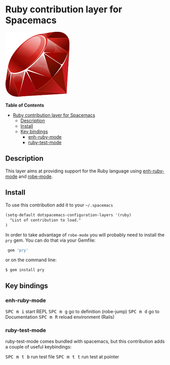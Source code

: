# Ruby contribution layer for Spacemacs

![logo](https://raw.githubusercontent.com/syl20bnr/spacemacs/master/contrib/lang/ruby/ruby.gif)

<!-- markdown-toc start - Don't edit this section. Run M-x markdown-toc/generate-toc again -->
**Table of Contents**

- [Ruby contribution layer for Spacemacs](#ruby-contribution-layer-for-spacemacs)
    - [Description](#description)
    - [Install](#install)
    - [Key bindings](#key-bindings)
        - [enh-ruby-mode](#enh-ruby-mode)
        - [ruby-test-mode](#ruby-test-mode)

<!-- markdown-toc end -->

## Description

This layer aims at providing support for the Ruby language using
[enh-ruby-mode][] and [robe-mode][].

## Install

To use this contribution add it to your `~/.spacemacs`

```elisp
(setq-default dotspacemacs-configuration-layers '(ruby)
  "List of contribution to load."
)
```

In order to take advantage of `robe-mode` you will probably need to
install the `pry` gem.
You can do that via your Gemfile:

```ruby
 gem 'pry'
```

or on the command line:

```shell
$ gem install pry
```

## Key bindings

### enh-ruby-mode

<kbd>SPC m i</kbd> start REPL
<kbd>SPC m g</kbd> go to definition (robe-jump)
<kbd>SPC m d</kbd> go to Documentation
<kbd>SPC m R</kbd> reload environment (Rails)

### ruby-test-mode

ruby-test-mode comes bundled with spacemacs, but this contribution adds
a couple of useful keybindings:

<kbd>SPC m t b</kbd> run test file
<kbd>SPC m t t</kbd> run test at pointer


[enh-ruby-mode]: https://github.com/zenspider/enhanced-ruby-mode
[robe-mode]: https://github.com/dgutov/robe
